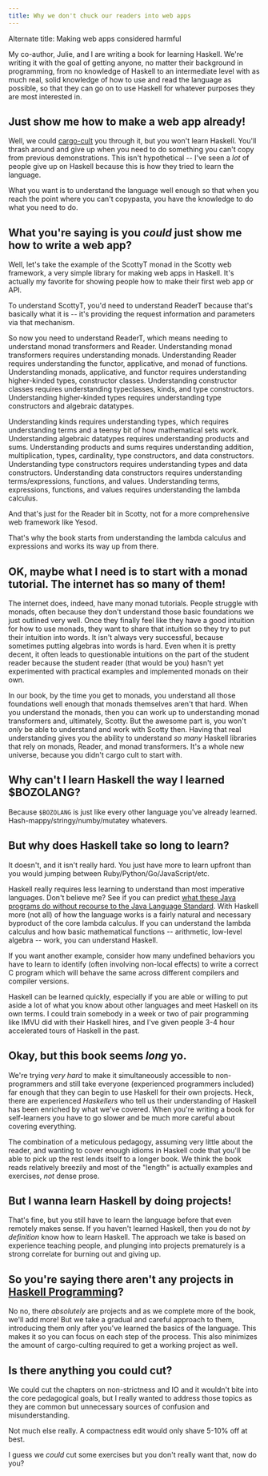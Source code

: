 ```yaml
---
title: Why we don't chuck our readers into web apps
---
```


Alternate title: Making web apps considered harmful

My co-author, Julie, and I are writing a book for learning Haskell. We're writing it with the goal of getting anyone, no matter their background in programming, from no knowledge of Haskell to an intermediate level with as much real, solid knowledge of how to use and read the language as possible, so that they can go on to use Haskell for whatever purposes they are most interested in.

## Just show me how to make a web app already!

Well, we could [cargo-cult](http://c2.com/cgi/wiki?CargoCultProgramming) you through it, but you won't learn Haskell.  You'll thrash around and give up when you need to do something you can't copy from previous demonstrations. This isn't hypothetical -- I've seen a _lot_ of people give up on Haskell because this is how they tried to learn the language.

What you want is to understand the language well enough so that when you reach the point where you can't copypasta, you have the knowledge to do what you need to do. 

## What you're saying is you _could_ just show me how to write a web app?

Well, let's take the example of the ScottyT monad in the Scotty web framework, a very simple library for making web apps in Haskell. It's actually my favorite for showing people how to make their first web app or API.

To understand ScottyT, you'd need to understand ReaderT because that's basically what it is -- it's providing the request information and parameters via that mechanism.

So now you need to understand ReaderT, which means needing to understand monad transformers and Reader. Understanding monad transformers requires understanding monads. Understanding Reader requires understanding the functor, applicative, and monad of functions. Understanding monads, applicative, and functor requires understanding higher-kinded types, constructor classes. Understanding constructor classes requires understanding typeclasses, kinds, and type constructors. Understanding higher-kinded types requires understanding type constructors and algebraic datatypes.

Understanding kinds requires understanding types, which requires understanding terms and a teensy bit of how mathematical sets work. Understanding algebraic datatypes requires understanding products and sums. Understanding products and sums requires understanding addition, multiplication, types, cardinality, type constructors, and data constructors. Understanding type constructors requires understanding types and data constructors. Understanding data constructors requires understanding terms/expressions, functions, and values. Understanding terms, expressions, functions, and values requires understanding the lambda calculus.

And that's just for the Reader bit in Scotty, not for a more comprehensive web framework like Yesod.

That's why the book starts from understanding the lambda calculus and expressions and works its way up from there.

## OK, maybe what I need is to start with a monad tutorial. The internet has so many of them!

The internet does, indeed, have many monad tutorials. People struggle with monads, often because they don't understand those basic foundations we just outlined very well. Once they finally feel like they have a good intuition for how to use monads, they want to share that intuition so they try to put their intuition into words. It isn't always very successful, because sometimes putting algebras into words is hard. Even when it is pretty decent, it often leads to questionable intuitions on the part of the student reader because the student reader (that would be you) hasn't yet experimented with practical examples and implemented monads on their own. 

In our book, by the time you get to monads, you understand all those foundations well enough that monads themselves aren't that hard. When you understand the monads, then you can work up to understanding monad transformers and, ultimately, Scotty. But the awesome part is, you won't _only_ be able to understand and work with Scotty then. Having that real understanding gives you the ability to understand _so many_ Haskell libraries that rely on monads, Reader, and monad transformers. It's a whole new universe, because you didn't cargo cult to start with.

## Why can't I learn Haskell the way I learned $BOZOLANG?

Because `$BOZOLANG` is just like every other language you've already learned. Hash-mappy/stringy/numby/mutatey whatevers.

## But why does Haskell take so long to learn?

It doesn't, and it isn't really hard. You just have more to learn upfront than you would jumping between Ruby/Python/Go/JavaScript/etc.

Haskell really requires less learning to understand than most imperative languages. Don't believe me? See if you can predict [what these Java programs do without recourse to the Java Language Standard](https://github.com/tonymorris/java-trivia). With Haskell more (not all) of how the language works is a fairly natural and necessary byproduct of the core lambda calculus. If you can understand the lambda calculus and how basic mathematical functions -- arithmetic, low-level algebra -- work, you can understand Haskell. 

If you want another example, consider how many undefined behaviors you have to learn to identify (often involving non-local effects) to write a correct C program which will behave the same across different compilers and compiler versions.

Haskell can be learned quickly, especially if you are able or willing to put aside a lot of what you know about other languages and meet Haskell on its own terms. I could train somebody in a week or two of pair programming like IMVU did with their Haskell hires, and I've given people 3-4 hour accelerated tours of Haskell in the past. 

## Okay, but this book seems _long_ yo.

We're trying _very hard_ to make it simultaneously accessible to non-programmers and still take everyone (experienced programmers included) far enough that they can begin to use Haskell for their own projects. Heck, there are experienced _Haskellers_ who tell us their understanding of Haskell has been enriched by what we've covered. When you're writing a book for self-learners you have to go slower and be much more careful about covering everything.

The combination of a meticulous pedagogy, assuming very little about the reader, and wanting to cover enough idioms in Haskell code that you'll be able to pick up the rest lends itself to a longer book. We think the book reads relatively breezily and most of the "length" is actually examples and exercises, _not_ dense prose.

## But I wanna learn Haskell by doing projects!

That's fine, but you still have to learn the language before that even remotely makes sense. If you haven't learned Haskell, then you do not _by definition_ know how to learn Haskell. The approach we take is based on experience teaching people, and plunging into projects prematurely is a strong correlate for burning out and giving up.

## So you're saying there aren't any projects in [Haskell Programming](http://haskellbook.com/)?

No no, there *absolutely* are projects and as we complete more of the book, we'll add more! But we take a gradual and careful approach to them, introducing them only after you've learned the basics of the language. This makes it so you can focus on each step of the process. This also minimizes the amount of cargo-culting required to get a working project as well.

## Is there anything you could cut?

We could cut the chapters on non-strictness and IO and it wouldn't bite into the core pedagogical goals, but I really wanted to address those topics as they are common but unnecessary sources of confusion and misunderstanding.

Not much else really. A compactness edit would only shave 5-10% off at best.

I guess we _could_ cut some exercises but you don't really want that, now do you?
